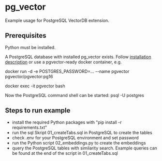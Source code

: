 # pg_vector
Example usage for PostgreSQL VectorDB extension.

## Prerequisites 
Python must be installed.

A PostgreSQL database with installed pg_vector exists. Follow [installation description](https://github.com/pgvector/pgvector) or use a pgvector-ready docker container, e.g.

docker run -d -e POSTGRES_PASSWORD=... --name pgvector pgvector/pgvector:pg16

docker exec -it pgvector bash

Now the PostgreSQL command shell can be started: psql -U postgres 

## Steps to run example
- install the required Python packages with "pip install -r requirements.txt"
- run the sql Skript 01_createTabs.sql in PostgreSQL to create the tables
- check .env for your PostgreSQL environment and set password
- run the Python script 02_embeddings.py to create the embeddings
- query the PostgreSQL tables with similarity search. Example queries can be found at the end of the script in 01_createTabs.sql 

